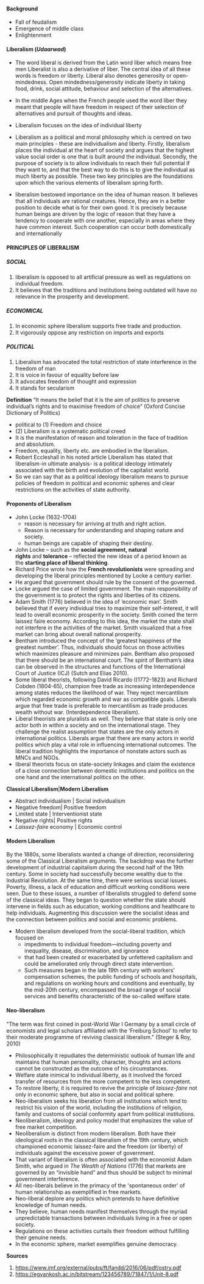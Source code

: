 #### Background
- Fall of feudalism
- Emergence of middle class
- Enlightenment 
#### Liberalism (*Udaarwad*)
- The word liberal is derived from the Latin word liber which means free men Liberalist is also a derivative of liber. The central idea of all these words is freedom or liberty. Liberal also denotes generosity or open-mindedness. Open mindedness/generosity indicate liberty in taking food, drink, social attitude, behaviour and selection of the alternatives.

- In the middle Ages when the French people used the word liber they meant that people will have freedom in respect of their selection of alternatives and pursuit of thoughts and ideas.

-  Liberalism focuses on the idea of individual liberty

- Liberalism as a political and moral philosophy which is centred on two main principles - these are individualism and liberty. Firstly, liberalism places the individual at the heart of society and argues that the highest value social order is one that is built around the individual. Secondly, the purpose of society is to allow individuals to reach their full potential if they want to, and that the best way to do this is to give the individual as much liberty as possible. These two key principles are the foundations upon which the various elements of liberalism spring forth.

- liberalism bestowed importance on the idea of human reason. It believes that all individuals are rational creatures. Hence, they are in a better position to decide what is for their own good. It is precisely because human beings are driven by the logic of reason that they have a tendency to cooperate with one another, especially in areas where they have common interest. Such cooperation can occur both domestically and internationally
#### PRINCIPLES OF LIBERALISM 
##### SOCIAL  
1. liberalism is opposed to all artificial pressure as well as regulations on individual freedom. 
2. It believes that the traditions and institutions being outdated will have no relevance in the prosperity and development.  
##### ECONOMICAL 
1. In economic sphere liberalism supports free trade and production. 
2. It vigorously oppose any restriction on imports and exports 
##### POLITICAL 
1. Liberalism has advocated the total restriction of state interference in the freedom of man 
2. It is voice in favour of equality before law 
3. It advocates freedom of thought and expression  
4. It stands for secularism  

**Definition**
“It means the belief that it is the aim of politics to preserve individual’s rights and to maximise freedom of choice” (Oxford Concise Dictionary of Politics)
-  political to (1) Freedom and choice
-  (2) Liberalism is a systematic political creed
- It is the manifestation of reason and toleration in the face of tradition and absolutism.
- Freedom, equality, liberty etc. are embodied in the liberalism.
-  Robert Eccleshall in his noted article Liberalism has stated that liberalism-in ultimate analysis- is a political ideology intimately associated with the birth and evolution of the capitalist world.
- So we can say that as a political ideology liberalism means to pursue policies of freedom in political and economic spheres and clear restrictions on the activities of state authority.
#### Proponents of Liberalism
- John Locke (1632-1704) 
	- reason is necessary for arriving at truth and right action. 
	- Reason is necessary for understanding and shaping nature and society. 
	- human beings are capable of shaping their destiny.
- John Locke – such as the **social agreement, natural rights** and **tolerance** – reflected the new ideas of a period known as the **starting place of liberal thinking**. 
- Richard Price wrote how the **French revolutionists** were spreading and developing the liberal principles mentioned by Locke a century earlier.
- He argued that government should rule by the consent of the governed. 
- Locke argued the case of limited government. The main responsibility of the government is to protect the rights and liberties of its citizens.
- Adam Smith (1776) believed in the idea of ‘economic man’. Smith believed that if every individual tries to maximize their self-interest, it will lead to overall economic prosperity in the society. Smith coined the term laissez faire economy. According to this idea, the market the state shall not interfere in the activities of the market. Smith visualized that a free market can bring about overall national prosperity.
- Bentham introduced the concept of the ‘greatest happiness of the greatest number’. Thus, individuals should focus on those activities which maximizes pleasure and minimizes pain. Bentham also proposed that there should be an international court. The spirit of Bentham’s idea can be observed in the structures and functions of the International Court of Justice (ICJ) (Sutch and Elias 2010).
- Some liberal theorists, following David Ricardo ((1772-1823) and Richard Cobden (1804-65), champion free trade as increasing interdependence among states reduces the likelihood of war. They reject mercantilism which regarded economic growth and war as compatible goals. Liberals argue that free trade is preferable to mercantilism as trade produces wealth without war. (Interdependence liberalism).
- Liberal theorists are pluralists as well. They believe that state is only one actor both in within a society and on the international stage. They challenge the realist assumption that states are the only actors in international politics. Liberals argue that there are many actors in world politics which play a vital role in influencing international outcomes. The liberal tradition highlights the importance of nonstate actors such as MNCs and NGOs.
-  liberal theorists focus on state-society linkages and claim the existence of a close connection between domestic institutions and politics on the one hand and the international politics on the other.

**Classical Liberalism**|**Modern Liberalism**
- Abstract individualism | Social individualism
- Negative freedom| Positive freedom
- Limited state | Interventionist state
- Negative rights| Positive rights
- _Laissez-faire_ economy | Economic control
#### Modern Liberalism
By the 1880s, some liberalists wanted a change of direction, reconsidering some of the Classical Liberalism arguments. The backdrop was the further development of industrial capitalism during the second half of the 19th century. Some in society had successfully become wealthy due to the Industrial Revolution. At the same time, there were serious social issues. Poverty, illness, a lack of education and difficult working conditions were seen. Due to these issues, a number of liberalists struggled to defend some of the classical ideas. They began to question whether the state should intervene in fields such as education, working conditions and healthcare to help individuals. Augmenting this discussion were the socialist ideas and the connection between politics and social and economic problems.
- Modern liberalism developed from the social-liberal tradition, which focused on 
	- impediments to individual freedom—including poverty and inequality, disease, discrimination, and ignorance
	- that had been created or exacerbated by unfettered capitalism and could be ameliorated only through direct state intervention. 
	- Such measures began in the late 19th century with workers’ compensation schemes, the public funding of schools and hospitals, and regulations on working hours and conditions and eventually, by the mid-20th century, encompassed the broad range of social services and benefits characteristic of the so-called welfare state.
#### Neo-liberalism
"The term was first coined in post-World War I Germany by a small circle of economists and
legal scholars affiliated with the ‘Freiburg School’ to refer to their moderate programme of reviving classical liberalism." (Steger & Roy, 2010)
- Philosophically it repudiates the deterministic outlook of human life and maintains that human personality, character, thoughts and actions cannot be constructed as the outcome of his circumstances.
- Welfare state inimical to individual liberty, as it involved the forced transfer of resources from the more competent to the less competent.
- To restore liberty, it is required to revive the principle of *laissez-faire* not only in economic sphere, but also in social and political sphere.
- Neo-liberalism seeks his liberation from all institutions which tend to restrict his vision of the world, including the institutions of religion, family and customs of social conformity apart from political institutions.
- Neoliberalism, ideology and policy model that emphasizes the value of free market competition.
- Neoliberalism is distinct from modern liberalism. Both have their ideological roots in the classical liberalism of the 19th century, which championed economic laissez-faire and the freedom (or liberty) of individuals against the excessive power of government. 
- That variant of liberalism is often associated with the economist Adam Smith, who argued in _The Wealth of Nations_ (1776) that markets are governed by an “invisible hand” and thus should be subject to minimal government interference.
- All neo-liberals believe in the primacy of the 'spontaneous order' of human relationship as exemplified in free markets.
- Neo-liberal deplore any politics which pretends to have definitive knowledge of human needs.
- They believe, human needs manifest themselves through the myriad unpredictable transactions between individuals living in a free or open society.
- Regulations on these activities curtails their freedom without fulfilling their genuine needs.
- In the economic sphere, market exemplifies genuine democracy.


**Sources**
1. https://www.imf.org/external/pubs/ft/fandd/2016/06/pdf/ostry.pdf
2. https://egyankosh.ac.in/bitstream/123456789/71847/1/Unit-8.pdf